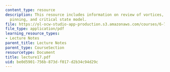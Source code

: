 ```yaml
---
content_type: resource
description: This resource includes information on review of vortices, flux flow,
  pinning, and critical state model.
file: https://ol-ocw-studio-app-production.s3.amazonaws.com/courses/6-763-applied-superconductivity-fall-2005/be0d5901756b873df017d2b34c94d29c_lecture17.pdf
file_type: application/pdf
learning_resource_types:
- Lecture Notes
parent_title: Lecture Notes
parent_type: CourseSection
resourcetype: Document
title: lecture17.pdf
uid: be0d5901-756b-873d-f017-d2b34c94d29c
---
```

